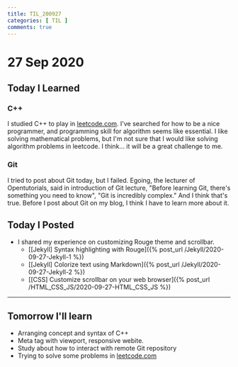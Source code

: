 ```yaml
---
title: TIL_200927
categories: [ TIL ]
comments: true
---
```

# 27 Sep 2020

## Today I Learned

### C++

I studied C++ to play in [leetcode.com](https://leetcode.com/). I've searched for how to be a nice programmer, and programming skill for algorithm seems like essential. I like solving mathematical problems, but I'm not sure that I would like solving algorithm problems in leetcode. I think... it will be a great challenge to me.

### Git

I tried to post about Git today, but I failed. Egoing, the lecturer of Opentutorials, said in introduction of Git lecture, "Before learning Git, there's something you need to know", "Git is incredibly complex." And I think that's true. Before I post about Git on my blog, I think I have to learn more about it.

## Today I Posted

* I shared my experience on customizing Rouge theme and scrollbar.
  - [[Jekyll] Syntax highlighting with Rouge]({% post_url /Jekyll/2020-09-27-Jekyll-1 %})
  - [[Jekyll] Colorize text using Markdown]({% post_url /Jekyll/2020-09-27-Jekyll-2 %})
  - [[CSS] Customize scrollbar on your web browser]({% post_url /HTML_CSS_JS/2020-09-27-HTML_CSS_JS %})

---

## Tomorrow I'll learn
* Arranging concept and syntax of C++
* Meta tag with viewport, responsive webite.
* Study about how to interact with remote Git repository
* Trying to solve some problems in [leetcode.com](https://leetcode.com/)